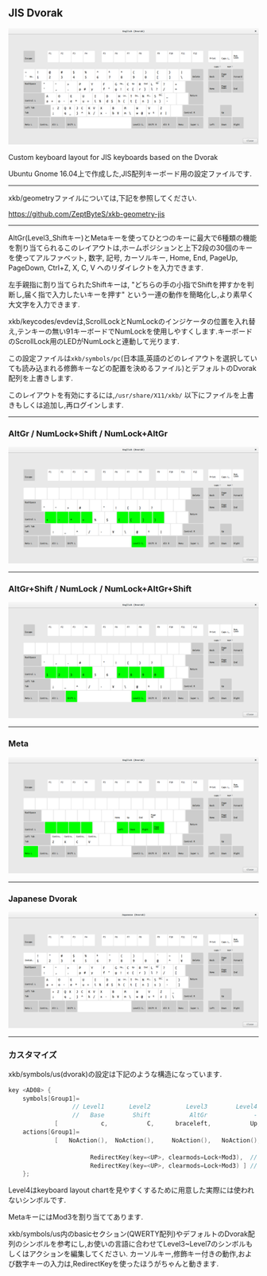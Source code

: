 ## JIS Dvorak


![](https://github.com/ZeptByteS/xkb-jis-dvorak/blob/master/pictures/jis_dvorak_en.png)


Custom keyboard layout for JIS keyboards based on the Dvorak


Ubuntu Gnome 16.04上で作成した,JIS配列キーボード用の設定ファイルです.


---
xkb/geometryファイルについては,下記を参照してください.


https://github.com/ZeptByteS/xkb-geometry-jis


---
AltGr(Level3_Shiftキー)とMetaキーを使ってひとつのキーに最大で6種類の機能を割り当てられるこのレイアウトは,ホームポジションと上下2段の30個のキーを使ってアルファベット, 数字, 記号, カーソルキー, Home, End, PageUp, PageDown, Ctrl+Z, X, C, V へのリダイレクトを入力できます.

左手親指に割り当てられたShiftキーは, "どちらの手の小指でShiftを押すかを判断し,届く指で入力したいキーを押す" という一連の動作を簡略化し,より素早く大文字を入力できます.


xkb/keycodes/evdevは,ScrollLockとNumLockのインジケータの位置を入れ替え,テンキーの無い91キーボードでNumLockを使用しやすくします.キーボードのScrollLock用のLEDがNumLockと連動して光ります.


この設定ファイルは```xkb/symbols/pc```(日本語,英語のどのレイアウトを選択していても読み込まれる修飾キーなどの配置を決めるファイル)とデフォルトのDvorak配列を上書きします.


このレイアウトを有効にするには,```/usr/share/X11/xkb/``` 以下にファイルを上書きもしくは追加し,再ログインします.


---

### AltGr / NumLock+Shift / NumLock+AltGr
![](https://github.com/ZeptByteS/xkb-jis-dvorak/blob/master/pictures/level3_numlock%2Bshift_numlock%2Blevel3.png)

---

### AltGr+Shift / NumLock / NumLock+AltGr+Shift
![](https://github.com/ZeptByteS/xkb-jis-dvorak/blob/master/pictures/level3%2Bshift_numlock_numlock%2Blevel3%2Bshift.png)

---

### Meta
![](https://github.com/ZeptByteS/xkb-jis-dvorak/blob/master/pictures/meta.png)

---

### Japanese Dvorak
![](https://github.com/ZeptByteS/xkb-jis-dvorak/blob/master/pictures/jis_dvorak_jp.png)

---


### カスタマイズ

xkb/symbols/us(dvorak)の設定は下記のような構造になっています.

```c
key <AD08> {
    symbols[Group1]=
                  // Level1       Level2          Level3        Level4          Level5
                  //   Base        Shift           AltGr             -     AltGr+Shift
             [            c,           C,      braceleft,           Up,      braceleft ],
    actions[Group1]= 
             [   NoAction(),  NoAction(),     NoAction(),   NoAction(),     NoAction(),
             
                       RedirectKey(key=<UP>, clearmods=Lock+Mod3),  //  Level6  Meta
                       RedirectKey(key=<UP>, clearmods=Lock+Mod3) ] //  Level7  Meta+Shift
    };
```     
    
Level4はkeyboard layout chartを見やすくするために用意した実際には使われないシンボルです.


MetaキーにはMod3を割り当ててあります.

xkb/symbols/us内のbasicセクション(QWERTY配列)やデフォルトのDvorak配列のシンボルを参考にし,お使いの言語に合わせてLevel3~Level7のシンボルもしくはアクションを編集してください. カーソルキー,修飾キー付きの動作,および数字キーの入力は,RedirectKeyを使ったほうがちゃんと動きます.
